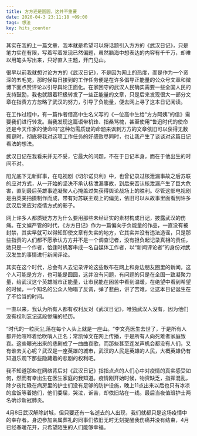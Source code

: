 ```yaml
---
title: 方方还是圆圆，这并不重要
date: 2020-04-3 23:11:18 +09:00
tags: 想法
key: hits_counter
---
```


其实在我的上一篇文章，我本就是希望可以将话题引入方方的《武汉日记》，只是笔力实在有限，写着写着发现已然偏题，虽然脑海中想表达的内容有千千万，却难以用笔头写出来，只好直入主题，开门见山。

很早以前我就想讨论方方的《武汉日记》，不是因为网上的热度，而是作为一个资深的五毛党，那时候每日接到的工作任务便是在许多倡导正能量的公众号文章和微博下面点赞评论以引导舆论正面化。在家困守的武汉人民确实需要一些全国人民的支持鼓励，我也就跟着积极转发了一些正能量的文章，只是后来发现很大一部分文章在指责方方忽略了武汉的努力，引导了负能量，便去网上寻了这本日记阅读。

在工作过程中，有一篇作者借高中生名义写的《一位高中生给“方方阿姨”的信》需要我们进行转发。当我发现这篇语带机锋、指桑骂槐，甚至使用“鲁迅时代的使命还是今天作家的使命吗”这种勿需质疑的命题来讽刺方方的文章依旧可以获得无数拥趸时，彻底将我对这项工作任务的好感败尽同时，也让我产生了谈谈对这篇日记看法的想法。

武汉日记在我看来并无不妥，它最大的问题，不在于日记本身，而在于他出生的时间不对。

阳光底下无新鲜事，在电视剧《切尔诺贝利》中，也曾记录过核泄漏事故之后苏联的应对方式，从一开始的坚决不承认核泄漏事故，到后来否认核泄漏产生了巨大危害，直到最后英雄事迹凝聚人心掩盖过失获得舆论战场上的胜利。尽管这部电视剧是由英美拍摄制作而成，带有对苏联主观上的偏见，依旧可以从故事里面看到许多武汉后来应对疫情方式的影子。

网上许多人都质疑方方为什么要用那些未经证实的素材构成日记，披露武汉的伤痛。在文娱严管的时代，《方方日记》作为一篇偏向于负能量的作品，一直没有被封禁，其实早就可以得知即使文章有失实的地方，它其实并没有违法造谣，只是那些指责的人们都不愿承认方方并不是一个调查记者，没有担负起记录真相的责任，她只是一个作者，恰逢时机客串成一名自媒体工作者，以“新闻评论者”的身份对武汉发生的事情进行新闻评论。

其实在这个时代，总会有人去记录评论这些散布在网上和身边朋友圈里的新闻，这个人可能是方方，也可能是圆圆，这并没有问题，有问题的只是在全国一致凝聚力量，给武汉这个英雄城市正能量，让市民能在困苦中看到温暖，在绝望中看到希望的时候，一个知名的公众人物唱了反调，弹了悲曲，讲了苦难，让这本日记诞生在了不恰当的时间。

一直以来，我认为所有人都有权利反对《武汉日记》，唯独武汉人没有，因为他们没有权利忘记这段惨痛的经历。

“时代的一粒灰尘,落在每个人头上就是一座山。“李文亮医生去世了，于是所有人都开始喧哗着给吹哨人正名；常凯悼文在网上传播，于是所有人向死难者家庭致哀。这些曝光出来的悲剧成了一曲曲哀歌，而那些甚至连发声机会都没有人们，又有谁去关心呢？武汉是一座英雄的城市，武汉的人民是英雄的人民，大概英雄仍有知道乐观下那些隐藏着的悲剧的权利吧。

我不知道那些在网络背后对《武汉日记》指指点点的人们心中对疫情的真实感受如何，然而有幸出生在医生家庭的我知道。疫情刚开始时候，物资缺乏，指挥混乱，除夕夜忙碌在病房里的护士们没有足够的防护设施，晚上11点出来以后也只有冰凉的盒饭等着她们，他们委屈，哭泣，诉苦，却依旧站在一线。最后当夜值班护士两名确诊新冠肺炎。

4月8日武汉解除封城，但只要还有一名逝去的人出现，我们就都只是这场疫情中的幸存者。身边参加亲属葬礼的同事们依旧无时无刻提醒我伤痛并没有结束，4月已经春暖花开，只希望陌生的人们能够幸福。











